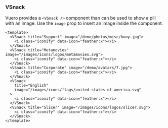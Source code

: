 ### VSnack

Vuero provides a `<VSnack />` component than can be used to show a
pill with an image. Use the `image` prop to insert
an image inside the component.

<!--code-->

```vue
<template>
  <VSnack title="Support" image="/demo/photos/misc/buoy.jpg">
    <i class="iconify" data-icon="feather:x"></i>
  </VSnack>
  <VSnack title="Metamovies" image="/images/icons/logos/metamovies.svg">
    <i class="iconify" data-icon="feather:x"></i>
  </VSnack>
  <VSnack title="Corporate" image="/demo/avatars/7.jpg">
    <i class="iconify" data-icon="feather:x"></i>
  </VSnack>
  <VSnack
    title="English"
    image="/images/icons/flags/united-states-of-america.svg"
  >
    <i class="iconify" data-icon="feather:x"></i>
  </VSnack>
  <VSnack title="Slicer" image="/images/icons/logos/slicer.svg">
    <i class="iconify" data-icon="feather:x"></i>
  </VSnack>
</template>
```

<!--/code-->

<!--example-->

<div class="snacks">
    <VSnack title="Support" image="/demo/photos/misc/buoy.jpg">
        <i class="iconify" data-icon="feather:x"></i>
    </VSnack>
    <VSnack title="Metamovies" image="/images/icons/logos/metamovies.svg">
        <i class="iconify" data-icon="feather:x"></i>
    </VSnack>
    <VSnack title="Corporate" image="/demo/avatars/7.jpg">
        <i class="iconify" data-icon="feather:x"></i>
    </VSnack>
    <VSnack title="English" image="/images/icons/flags/united-states-of-america.svg">
        <i class="iconify" data-icon="feather:x"></i>
    </VSnack>
    <VSnack title="Slicer" image="/images/icons/logos/slicer.svg">
        <i class="iconify" data-icon="feather:x"></i>
    </VSnack>
</div>

<!--/example-->
